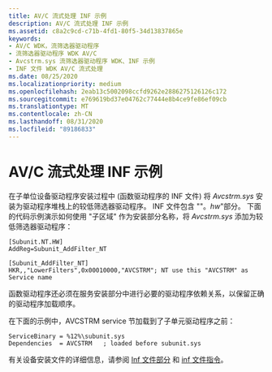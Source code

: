 ```yaml
---
title: AV/C 流式处理 INF 示例
description: AV/C 流式处理 INF 示例
ms.assetid: c8a2c9cd-c71b-4fd1-80f5-34d13837865e
keywords:
- AV/C WDK，流筛选器驱动程序
- 流筛选器驱动程序 WDK AV/C
- Avcstrm.sys 流筛选器驱动程序 WDK、INF 示例
- INF 文件 WDK AV/C 流式处理
ms.date: 08/25/2020
ms.localizationpriority: medium
ms.openlocfilehash: 2eab13c5002098ccfd9262e2886275126126c172
ms.sourcegitcommit: e769619bd37e04762c77444e8b4ce9fe86ef09cb
ms.translationtype: MT
ms.contentlocale: zh-CN
ms.lasthandoff: 08/31/2020
ms.locfileid: "89186833"
---
```

# <a name="avc-streaming-inf-example"></a>AV/C 流式处理 INF 示例

在子单位设备驱动程序安装过程中 (函数驱动程序的 INF 文件) 将 *Avcstrm.sys* 安装为驱动程序堆栈上的较低筛选器驱动程序。 INF 文件包含 ""。*hw*"部分。 下面的代码示例演示如何使用 "子区域" 作为安装部分名称，将 *Avcstrm.sys* 添加为较低筛选器驱动程序：

```inf
[Subunit.NT.HW]
AddReg=Subunit_AddFilter_NT

[Subunit_AddFilter_NT]
HKR,,"LowerFilters",0x00010000,"AVCSTRM"; NT use this "AVCSTRM" as Service name
```

函数驱动程序还必须在服务安装部分中进行必要的驱动程序依赖关系，以保留正确的驱动程序加载顺序。 

在下面的示例中，AVCSTRM service 节加载到了子单元驱动程序之前：

```inf
ServiceBinary = %12%\subunit.sys
Dependencies  = AVCSTRM   ; loaded before subunit.sys
```

有关设备安装文件的详细信息，请参阅 [Inf 文件部分](../install/inf-classinstall32-section.md) 和 [inf 文件指令](../install/inf-addcomponent-directive.md)。